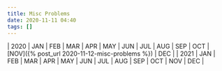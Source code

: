 ```yaml
---
title: Misc Problems
date: 2020-11-11 04:40
tags: []
---
```


| 2020 | JAN | FEB | MAR | APR | MAY | JUN | JUL | AUG | SEP | OCT | [NOV]({% post_url 2020-11-12-misc-problems %}) | DEC |
| 2021 | JAN | FEB | MAR | APR | MAY | JUN | JUL | AUG | SEP | OCT | NOV | DEC |
